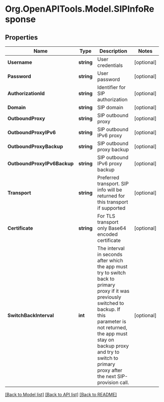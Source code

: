 
# Org.OpenAPITools.Model.SIPInfoResponse

## Properties

Name | Type | Description | Notes
------------ | ------------- | ------------- | -------------
**Username** | **string** | User credentials | [optional] 
**Password** | **string** | User password | [optional] 
**AuthorizationId** | **string** | Identifier for SIP authorization | [optional] 
**Domain** | **string** | SIP domain | [optional] 
**OutboundProxy** | **string** | SIP outbound proxy | [optional] 
**OutboundProxyIPv6** | **string** | SIP outbound IPv6 proxy | [optional] 
**OutboundProxyBackup** | **string** | SIP outbound proxy backup | [optional] 
**OutboundProxyIPv6Backup** | **string** | SIP outbound IPv6 proxy backup | [optional] 
**Transport** | **string** | Preferred transport. SIP info will be returned for this transport if supported | [optional] 
**Certificate** | **string** | For TLS transport only Base64 encoded certificate | [optional] 
**SwitchBackInterval** | **int** | The interval in seconds after which the app must try to switch back to primary proxy if it was previously switched to backup. If this parameter is not returned, the app must stay on backup proxy and try to switch to primary proxy after the next SIP-provision call. | [optional] 

[[Back to Model list]](../README.md#documentation-for-models)
[[Back to API list]](../README.md#documentation-for-api-endpoints)
[[Back to README]](../README.md)

